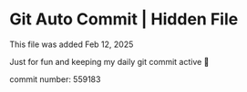 # Git Auto Commit | Hidden File

This file was added Feb 12, 2025

Just for fun and keeping my daily git commit active 🤪

commit number: 559183
